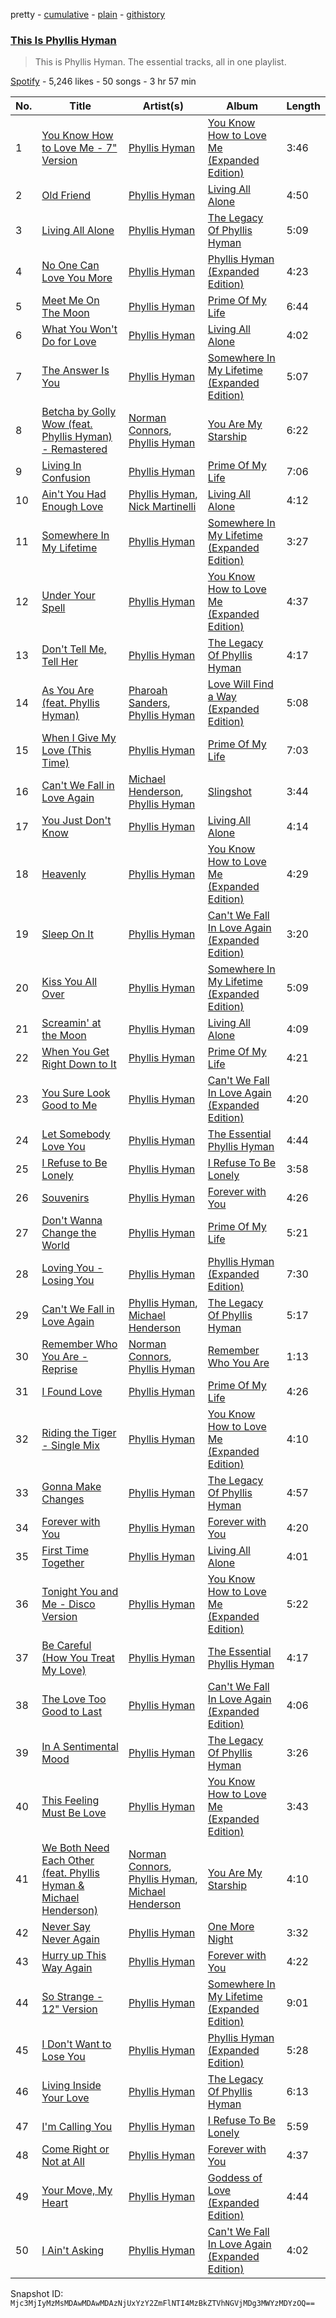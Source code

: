 pretty - [cumulative](/playlists/cumulative/37i9dQZF1DZ06evO1Y8O2w.md) - [plain](/playlists/plain/37i9dQZF1DZ06evO1Y8O2w) - [githistory](https://github.githistory.xyz/mackorone/spotify-playlist-archive/blob/main/playlists/plain/37i9dQZF1DZ06evO1Y8O2w)

### [This Is Phyllis Hyman](https://open.spotify.com/playlist/37i9dQZF1DZ06evO1Y8O2w)

> This is Phyllis Hyman\. The essential tracks, all in one playlist.

[Spotify](https://open.spotify.com/user/spotify) - 5,246 likes - 50 songs - 3 hr 57 min

| No. | Title | Artist(s) | Album | Length |
|---|---|---|---|---|
| 1 | [You Know How to Love Me \- 7" Version](https://open.spotify.com/track/12nDGzwsNPNjULCy7VKGHx) | [Phyllis Hyman](https://open.spotify.com/artist/3oqSDVaf6RoBGreqOlgUpv) | [You Know How to Love Me \(Expanded Edition\)](https://open.spotify.com/album/6McedcPTihVzYQ7dqLK7PM) | 3:46 |
| 2 | [Old Friend](https://open.spotify.com/track/3qTq1bSZBrndBmw8YktDNi) | [Phyllis Hyman](https://open.spotify.com/artist/3oqSDVaf6RoBGreqOlgUpv) | [Living All Alone](https://open.spotify.com/album/1iOHlsTOydpJYP3kIuuwYD) | 4:50 |
| 3 | [Living All Alone](https://open.spotify.com/track/6c1Xd2ZERcoUmhLvYVrYIX) | [Phyllis Hyman](https://open.spotify.com/artist/3oqSDVaf6RoBGreqOlgUpv) | [The Legacy Of Phyllis Hyman](https://open.spotify.com/album/6fXm4HqvSqxh6jsiU5f505) | 5:09 |
| 4 | [No One Can Love You More](https://open.spotify.com/track/2npnWoCNxeGzAhjGyTx3V2) | [Phyllis Hyman](https://open.spotify.com/artist/3oqSDVaf6RoBGreqOlgUpv) | [Phyllis Hyman \(Expanded Edition\)](https://open.spotify.com/album/5CNAoF5myCR0foNabbyld2) | 4:23 |
| 5 | [Meet Me On The Moon](https://open.spotify.com/track/3oJh3bfR18qSOb9ss4uVHm) | [Phyllis Hyman](https://open.spotify.com/artist/3oqSDVaf6RoBGreqOlgUpv) | [Prime Of My Life](https://open.spotify.com/album/3Zt8flubel6shc4b9kmt2f) | 6:44 |
| 6 | [What You Won't Do for Love](https://open.spotify.com/track/7Cw9qRzAA9RMH4DxMkg6pr) | [Phyllis Hyman](https://open.spotify.com/artist/3oqSDVaf6RoBGreqOlgUpv) | [Living All Alone](https://open.spotify.com/album/1iOHlsTOydpJYP3kIuuwYD) | 4:02 |
| 7 | [The Answer Is You](https://open.spotify.com/track/0MMkuqkCRPHekNJjzOpEZn) | [Phyllis Hyman](https://open.spotify.com/artist/3oqSDVaf6RoBGreqOlgUpv) | [Somewhere In My Lifetime \(Expanded Edition\)](https://open.spotify.com/album/3KRmacfnU7BPbkQPRODzEw) | 5:07 |
| 8 | [Betcha by Golly Wow \(feat\. Phyllis Hyman\) \- Remastered](https://open.spotify.com/track/2r9qFtnF0Iq41I5HlsPfdW) | [Norman Connors](https://open.spotify.com/artist/54bbmw5qZiMf23TTmm6ojR), [Phyllis Hyman](https://open.spotify.com/artist/3oqSDVaf6RoBGreqOlgUpv) | [You Are My Starship](https://open.spotify.com/album/0whQoF11EIgNxK3FntxLCU) | 6:22 |
| 9 | [Living In Confusion](https://open.spotify.com/track/6X8TcpimcImnieJyfPr7NF) | [Phyllis Hyman](https://open.spotify.com/artist/3oqSDVaf6RoBGreqOlgUpv) | [Prime Of My Life](https://open.spotify.com/album/3Zt8flubel6shc4b9kmt2f) | 7:06 |
| 10 | [Ain't You Had Enough Love](https://open.spotify.com/track/56xlTwqeWKIsw68ZOMzmp7) | [Phyllis Hyman](https://open.spotify.com/artist/3oqSDVaf6RoBGreqOlgUpv), [Nick Martinelli](https://open.spotify.com/artist/4gt6myR7cf8PiupMaIEx9U) | [Living All Alone](https://open.spotify.com/album/1iOHlsTOydpJYP3kIuuwYD) | 4:12 |
| 11 | [Somewhere In My Lifetime](https://open.spotify.com/track/2MXUONwP4lnGiRLtqlKP9Z) | [Phyllis Hyman](https://open.spotify.com/artist/3oqSDVaf6RoBGreqOlgUpv) | [Somewhere In My Lifetime \(Expanded Edition\)](https://open.spotify.com/album/3KRmacfnU7BPbkQPRODzEw) | 3:27 |
| 12 | [Under Your Spell](https://open.spotify.com/track/1epWunuJZeDxs679CCQSpU) | [Phyllis Hyman](https://open.spotify.com/artist/3oqSDVaf6RoBGreqOlgUpv) | [You Know How to Love Me \(Expanded Edition\)](https://open.spotify.com/album/6McedcPTihVzYQ7dqLK7PM) | 4:37 |
| 13 | [Don't Tell Me, Tell Her](https://open.spotify.com/track/0E6EbqqEBDHEo7NuqEMuZ5) | [Phyllis Hyman](https://open.spotify.com/artist/3oqSDVaf6RoBGreqOlgUpv) | [The Legacy Of Phyllis Hyman](https://open.spotify.com/album/6fXm4HqvSqxh6jsiU5f505) | 4:17 |
| 14 | [As You Are \(feat\. Phyllis Hyman\)](https://open.spotify.com/track/4szHa9dRhiy3tJ1Jf5jz2V) | [Pharoah Sanders](https://open.spotify.com/artist/3JLUCojZaHrX2LaUkSj7Ud), [Phyllis Hyman](https://open.spotify.com/artist/3oqSDVaf6RoBGreqOlgUpv) | [Love Will Find a Way \(Expanded Edition\)](https://open.spotify.com/album/0orhXwlJ4LCfDwMYVAXsdW) | 5:08 |
| 15 | [When I Give My Love \(This Time\)](https://open.spotify.com/track/2unUCdfT0PO8snZdH9mdjF) | [Phyllis Hyman](https://open.spotify.com/artist/3oqSDVaf6RoBGreqOlgUpv) | [Prime Of My Life](https://open.spotify.com/album/3Zt8flubel6shc4b9kmt2f) | 7:03 |
| 16 | [Can't We Fall in Love Again](https://open.spotify.com/track/7LoUpAYekcUxAnBC8Cv27p) | [Michael Henderson](https://open.spotify.com/artist/6KzAnKswHOUCX8xiEudD7K), [Phyllis Hyman](https://open.spotify.com/artist/3oqSDVaf6RoBGreqOlgUpv) | [Slingshot](https://open.spotify.com/album/4ZTtXdTxQFaHLJrJPxUt3x) | 3:44 |
| 17 | [You Just Don't Know](https://open.spotify.com/track/1UtIQ6BxB9GyfrweUAj1YR) | [Phyllis Hyman](https://open.spotify.com/artist/3oqSDVaf6RoBGreqOlgUpv) | [Living All Alone](https://open.spotify.com/album/1iOHlsTOydpJYP3kIuuwYD) | 4:14 |
| 18 | [Heavenly](https://open.spotify.com/track/4FmIRmhnvySm1rL5NV4E10) | [Phyllis Hyman](https://open.spotify.com/artist/3oqSDVaf6RoBGreqOlgUpv) | [You Know How to Love Me \(Expanded Edition\)](https://open.spotify.com/album/6McedcPTihVzYQ7dqLK7PM) | 4:29 |
| 19 | [Sleep On It](https://open.spotify.com/track/3pAmGIMw7jjf85vraM5mnA) | [Phyllis Hyman](https://open.spotify.com/artist/3oqSDVaf6RoBGreqOlgUpv) | [Can't We Fall In Love Again \(Expanded Edition\)](https://open.spotify.com/album/47teGw86AWbHmUZK8Nizip) | 3:20 |
| 20 | [Kiss You All Over](https://open.spotify.com/track/0Edm8k4zRcVhHQMHJYrKAy) | [Phyllis Hyman](https://open.spotify.com/artist/3oqSDVaf6RoBGreqOlgUpv) | [Somewhere In My Lifetime \(Expanded Edition\)](https://open.spotify.com/album/3KRmacfnU7BPbkQPRODzEw) | 5:09 |
| 21 | [Screamin' at the Moon](https://open.spotify.com/track/7K9lnr4hGsGkx1OtrxUz8g) | [Phyllis Hyman](https://open.spotify.com/artist/3oqSDVaf6RoBGreqOlgUpv) | [Living All Alone](https://open.spotify.com/album/1iOHlsTOydpJYP3kIuuwYD) | 4:09 |
| 22 | [When You Get Right Down to It](https://open.spotify.com/track/0LlfOstih9quyorg6AzhpZ) | [Phyllis Hyman](https://open.spotify.com/artist/3oqSDVaf6RoBGreqOlgUpv) | [Prime Of My Life](https://open.spotify.com/album/3Zt8flubel6shc4b9kmt2f) | 4:21 |
| 23 | [You Sure Look Good to Me](https://open.spotify.com/track/2yBObzbh1q6Av50sdUQBZX) | [Phyllis Hyman](https://open.spotify.com/artist/3oqSDVaf6RoBGreqOlgUpv) | [Can't We Fall In Love Again \(Expanded Edition\)](https://open.spotify.com/album/47teGw86AWbHmUZK8Nizip) | 4:20 |
| 24 | [Let Somebody Love You](https://open.spotify.com/track/4FNDRMB2ql57XkWYv6OFzr) | [Phyllis Hyman](https://open.spotify.com/artist/3oqSDVaf6RoBGreqOlgUpv) | [The Essential Phyllis Hyman](https://open.spotify.com/album/6VUEth5sqgE8jceRauguLC) | 4:44 |
| 25 | [I Refuse to Be Lonely](https://open.spotify.com/track/7ExBN9mMlaGDymm6SIZDPz) | [Phyllis Hyman](https://open.spotify.com/artist/3oqSDVaf6RoBGreqOlgUpv) | [I Refuse To Be Lonely](https://open.spotify.com/album/5ZL0TvoU13FleSFEGSbqPc) | 3:58 |
| 26 | [Souvenirs](https://open.spotify.com/track/3yNsxa2HKOrEwov5Ygk5Jt) | [Phyllis Hyman](https://open.spotify.com/artist/3oqSDVaf6RoBGreqOlgUpv) | [Forever with You](https://open.spotify.com/album/34aeEx1cGFw53Q9wNlQ9kR) | 4:26 |
| 27 | [Don't Wanna Change the World](https://open.spotify.com/track/06b5ZHfj1b9u3Kn4DegPSD) | [Phyllis Hyman](https://open.spotify.com/artist/3oqSDVaf6RoBGreqOlgUpv) | [Prime Of My Life](https://open.spotify.com/album/3Zt8flubel6shc4b9kmt2f) | 5:21 |
| 28 | [Loving You \- Losing You](https://open.spotify.com/track/1hacpWgUcC3QghqblcVSDT) | [Phyllis Hyman](https://open.spotify.com/artist/3oqSDVaf6RoBGreqOlgUpv) | [Phyllis Hyman \(Expanded Edition\)](https://open.spotify.com/album/5CNAoF5myCR0foNabbyld2) | 7:30 |
| 29 | [Can't We Fall in Love Again](https://open.spotify.com/track/0c61XIxgnxVYAk3vum9TM3) | [Phyllis Hyman](https://open.spotify.com/artist/3oqSDVaf6RoBGreqOlgUpv), [Michael Henderson](https://open.spotify.com/artist/6KzAnKswHOUCX8xiEudD7K) | [The Legacy Of Phyllis Hyman](https://open.spotify.com/album/6fXm4HqvSqxh6jsiU5f505) | 5:17 |
| 30 | [Remember Who You Are \- Reprise](https://open.spotify.com/track/4dSzqYdNc4nz3knQp7wXAO) | [Norman Connors](https://open.spotify.com/artist/54bbmw5qZiMf23TTmm6ojR), [Phyllis Hyman](https://open.spotify.com/artist/3oqSDVaf6RoBGreqOlgUpv) | [Remember Who You Are](https://open.spotify.com/album/5yCGSEkSYJdLMa57czbpOa) | 1:13 |
| 31 | [I Found Love](https://open.spotify.com/track/5K3PneofTHEwyxmk3WBKW9) | [Phyllis Hyman](https://open.spotify.com/artist/3oqSDVaf6RoBGreqOlgUpv) | [Prime Of My Life](https://open.spotify.com/album/3Zt8flubel6shc4b9kmt2f) | 4:26 |
| 32 | [Riding the Tiger \- Single Mix](https://open.spotify.com/track/47O67rbzd7mokTaQu1CbpL) | [Phyllis Hyman](https://open.spotify.com/artist/3oqSDVaf6RoBGreqOlgUpv) | [You Know How to Love Me \(Expanded Edition\)](https://open.spotify.com/album/6McedcPTihVzYQ7dqLK7PM) | 4:10 |
| 33 | [Gonna Make Changes](https://open.spotify.com/track/4URmiJKUQuceu4ZfcaIA5S) | [Phyllis Hyman](https://open.spotify.com/artist/3oqSDVaf6RoBGreqOlgUpv) | [The Legacy Of Phyllis Hyman](https://open.spotify.com/album/6fXm4HqvSqxh6jsiU5f505) | 4:57 |
| 34 | [Forever with You](https://open.spotify.com/track/4YQLkLUyEro4Xeh9EGSNoX) | [Phyllis Hyman](https://open.spotify.com/artist/3oqSDVaf6RoBGreqOlgUpv) | [Forever with You](https://open.spotify.com/album/34aeEx1cGFw53Q9wNlQ9kR) | 4:20 |
| 35 | [First Time Together](https://open.spotify.com/track/3m8zuI0D66a2VLI1swx1mD) | [Phyllis Hyman](https://open.spotify.com/artist/3oqSDVaf6RoBGreqOlgUpv) | [Living All Alone](https://open.spotify.com/album/1iOHlsTOydpJYP3kIuuwYD) | 4:01 |
| 36 | [Tonight You and Me \- Disco Version](https://open.spotify.com/track/78A2I3CESWSwj7oflgfLli) | [Phyllis Hyman](https://open.spotify.com/artist/3oqSDVaf6RoBGreqOlgUpv) | [You Know How to Love Me \(Expanded Edition\)](https://open.spotify.com/album/6McedcPTihVzYQ7dqLK7PM) | 5:22 |
| 37 | [Be Careful \(How You Treat My Love\)](https://open.spotify.com/track/5rPFEVyqIztyj80EolIn4S) | [Phyllis Hyman](https://open.spotify.com/artist/3oqSDVaf6RoBGreqOlgUpv) | [The Essential Phyllis Hyman](https://open.spotify.com/album/6VUEth5sqgE8jceRauguLC) | 4:17 |
| 38 | [The Love Too Good to Last](https://open.spotify.com/track/2iZo4T7xDFIJhGELrd3wyX) | [Phyllis Hyman](https://open.spotify.com/artist/3oqSDVaf6RoBGreqOlgUpv) | [Can't We Fall In Love Again \(Expanded Edition\)](https://open.spotify.com/album/47teGw86AWbHmUZK8Nizip) | 4:06 |
| 39 | [In A Sentimental Mood](https://open.spotify.com/track/73PpHL1BhZ3ji6c1FLhEfo) | [Phyllis Hyman](https://open.spotify.com/artist/3oqSDVaf6RoBGreqOlgUpv) | [The Legacy Of Phyllis Hyman](https://open.spotify.com/album/6fXm4HqvSqxh6jsiU5f505) | 3:26 |
| 40 | [This Feeling Must Be Love](https://open.spotify.com/track/6RGu9NzuNh4yotd7ThcZV3) | [Phyllis Hyman](https://open.spotify.com/artist/3oqSDVaf6RoBGreqOlgUpv) | [You Know How to Love Me \(Expanded Edition\)](https://open.spotify.com/album/6McedcPTihVzYQ7dqLK7PM) | 3:43 |
| 41 | [We Both Need Each Other \(feat\. Phyllis Hyman & Michael Henderson\)](https://open.spotify.com/track/30IeocGEafO6mJpVD5Wlvg) | [Norman Connors](https://open.spotify.com/artist/54bbmw5qZiMf23TTmm6ojR), [Phyllis Hyman](https://open.spotify.com/artist/3oqSDVaf6RoBGreqOlgUpv), [Michael Henderson](https://open.spotify.com/artist/6KzAnKswHOUCX8xiEudD7K) | [You Are My Starship](https://open.spotify.com/album/0whQoF11EIgNxK3FntxLCU) | 4:10 |
| 42 | [Never Say Never Again](https://open.spotify.com/track/79czZJbXxF4IH2ZKlfplwe) | [Phyllis Hyman](https://open.spotify.com/artist/3oqSDVaf6RoBGreqOlgUpv) | [One More Night](https://open.spotify.com/album/2b6rslI1UbzrU7SszsgXH3) | 3:32 |
| 43 | [Hurry up This Way Again](https://open.spotify.com/track/0ZO2hnswG8lteyIf6G4FFn) | [Phyllis Hyman](https://open.spotify.com/artist/3oqSDVaf6RoBGreqOlgUpv) | [Forever with You](https://open.spotify.com/album/34aeEx1cGFw53Q9wNlQ9kR) | 4:22 |
| 44 | [So Strange \- 12" Version](https://open.spotify.com/track/7cjiv0EP4j3wbNkehZbb74) | [Phyllis Hyman](https://open.spotify.com/artist/3oqSDVaf6RoBGreqOlgUpv) | [Somewhere In My Lifetime \(Expanded Edition\)](https://open.spotify.com/album/3KRmacfnU7BPbkQPRODzEw) | 9:01 |
| 45 | [I Don't Want to Lose You](https://open.spotify.com/track/0anlJjyEo8JQTtOyhawl9G) | [Phyllis Hyman](https://open.spotify.com/artist/3oqSDVaf6RoBGreqOlgUpv) | [Phyllis Hyman \(Expanded Edition\)](https://open.spotify.com/album/5CNAoF5myCR0foNabbyld2) | 5:28 |
| 46 | [Living Inside Your Love](https://open.spotify.com/track/5dlID349xMXMSRzNlC990C) | [Phyllis Hyman](https://open.spotify.com/artist/3oqSDVaf6RoBGreqOlgUpv) | [The Legacy Of Phyllis Hyman](https://open.spotify.com/album/6fXm4HqvSqxh6jsiU5f505) | 6:13 |
| 47 | [I'm Calling You](https://open.spotify.com/track/26JxIeSiCMikxLmEeZHwus) | [Phyllis Hyman](https://open.spotify.com/artist/3oqSDVaf6RoBGreqOlgUpv) | [I Refuse To Be Lonely](https://open.spotify.com/album/5ZL0TvoU13FleSFEGSbqPc) | 5:59 |
| 48 | [Come Right or Not at All](https://open.spotify.com/track/0Rf1w4aSyzSwZyRh5PTKmR) | [Phyllis Hyman](https://open.spotify.com/artist/3oqSDVaf6RoBGreqOlgUpv) | [Forever with You](https://open.spotify.com/album/34aeEx1cGFw53Q9wNlQ9kR) | 4:37 |
| 49 | [Your Move, My Heart](https://open.spotify.com/track/2hsYj0BZHBOj9aXTCEh13l) | [Phyllis Hyman](https://open.spotify.com/artist/3oqSDVaf6RoBGreqOlgUpv) | [Goddess of Love \(Expanded Edition\)](https://open.spotify.com/album/73RmyKmUXo2MI4Lthly8FY) | 4:44 |
| 50 | [I Ain't Asking](https://open.spotify.com/track/4T5FdL1wOaydngJjPLHyBb) | [Phyllis Hyman](https://open.spotify.com/artist/3oqSDVaf6RoBGreqOlgUpv) | [Can't We Fall In Love Again \(Expanded Edition\)](https://open.spotify.com/album/47teGw86AWbHmUZK8Nizip) | 4:02 |

Snapshot ID: `Mjc3MjIyMzMsMDAwMDAwMDAzNjUxYzY2ZmFlNTI4MzBkZTVhNGVjMDg3MWYzMDYzOQ==`
